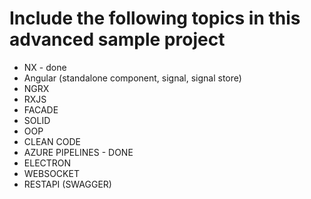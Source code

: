 # Include the following topics in this advanced sample project
- NX - done
- Angular (standalone component, signal, signal store)
- NGRX
- RXJS
- FACADE
- SOLID
- OOP
- CLEAN CODE
- AZURE PIPELINES - DONE
- ELECTRON
- WEBSOCKET
- RESTAPI (SWAGGER)
